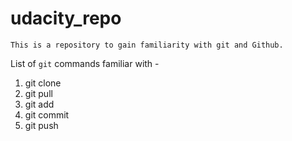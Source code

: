 # udacity_repo
``` This is a repository to gain familiarity with git and Github. ```

List of `git` commands familiar with - 
1. git clone
2. git pull
3. git add
4. git commit
5. git push
